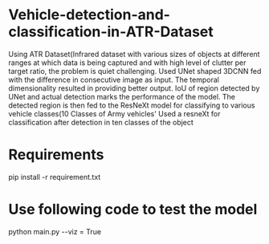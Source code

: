 # Vehicle-detection-and-classification-in-ATR-Dataset
Using ATR Dataset(Infrared dataset with various sizes of objects at different ranges at which data is being captured and with high level of clutter per target ratio, the problem is quiet challenging.  Used UNet shaped 3DCNN fed with the difference in consecutive image as input. The temporal dimensionality resulted in providing better output.  IoU of region detected by UNet and actual detection marks the performance of the model. The detected region is then fed to the ResNeXt model for classifying to various vehicle classes(10 Classes of Army vehicles'  Used a resneXt for classification after detection in ten classes of the object

# Requirements
pip install -r requirement.txt

# Use following code to test the model

python main.py --viz = True
